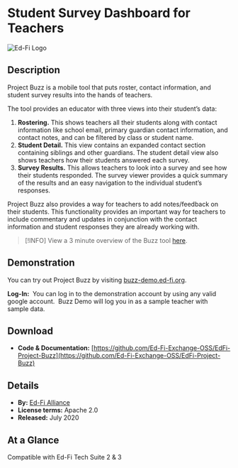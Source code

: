 # Student Survey Dashboard for Teachers

![Ed-Fi Logo](https://edfidocs.blob.core.windows.net/$web/img/edfi-exchange/technology/image.png)

## Description

Project Buzz is a mobile tool that puts roster, contact information, and student survey results into the hands of teachers.

The tool provides an educator with three views into their student’s data:

1. **Rostering.** This shows teachers all their students along with contact information like school email, primary guardian contact information, and contact notes, and can be filtered by class or student name.
2. **Student Detail.** This view contains an expanded contact section containing siblings and other guardians. The student detail view also shows teachers how their students answered each survey.
3. **Survey Results.** This allows teachers to look into a survey and see how their students responded. The survey viewer provides a quick summary of the results and an easy navigation to the individual student’s responses.

Project Buzz also provides a way for teachers to add notes/feedback on their students. This functionality provides an important way for teachers to include commentary and updates in conjunction with the contact information and student responses they are already working with.

> [!INFO]
> View a 3 minute overview of the Buzz tool [here](https://vimeo.com/edfialliance/review/476016090/458295ac13).

## Demonstration

You can try out Project Buzz by visiting [buzz-demo.ed-fi.org](http://buzz-demo.ed-fi.org).  

**Log-In:**  You can log in to the demonstration account by using any valid google account.  Buzz Demo will log you in as a sample teacher with sample data.

## Download

* **Code & Documentation:** [https://github.com/Ed-Fi-Exchange-OSS/EdFi-Project-Buzz](https://github.com/Ed-Fi-Exchange-OSS/EdFi-Project-Buzz)

## Details

* **By:** [Ed-Fi Alliance](https://www.ed-fi.org)
* ****License terms:**** Apache 2.0
* **Released:** July 2020

## **At a Glance**

Compatible with Ed-Fi Tech Suite 2 & 3
